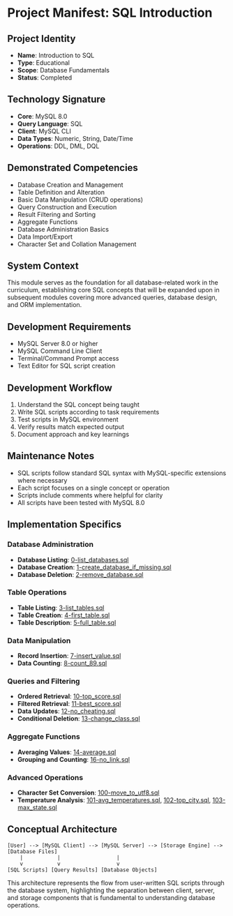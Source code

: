 # Project Manifest: SQL Introduction

## Project Identity
- **Name**: Introduction to SQL
- **Type**: Educational
- **Scope**: Database Fundamentals
- **Status**: Completed

## Technology Signature
- **Core**: MySQL 8.0
- **Query Language**: SQL
- **Client**: MySQL CLI
- **Data Types**: Numeric, String, Date/Time
- **Operations**: DDL, DML, DQL

## Demonstrated Competencies
- Database Creation and Management
- Table Definition and Alteration
- Basic Data Manipulation (CRUD operations)
- Query Construction and Execution
- Result Filtering and Sorting
- Aggregate Functions
- Database Administration Basics
- Data Import/Export
- Character Set and Collation Management

## System Context
This module serves as the foundation for all database-related work in the curriculum, establishing core SQL concepts that will be expanded upon in subsequent modules covering more advanced queries, database design, and ORM implementation.

## Development Requirements
- MySQL Server 8.0 or higher
- MySQL Command Line Client
- Terminal/Command Prompt access
- Text Editor for SQL script creation

## Development Workflow
1. Understand the SQL concept being taught
2. Write SQL scripts according to task requirements
3. Test scripts in MySQL environment
4. Verify results match expected output
5. Document approach and key learnings

## Maintenance Notes
- SQL scripts follow standard SQL syntax with MySQL-specific extensions where necessary
- Each script focuses on a single concept or operation
- Scripts include comments where helpful for clarity
- All scripts have been tested with MySQL 8.0

## Implementation Specifics

### Database Administration
- **Database Listing**: [0-list_databases.sql](./0-list_databases.sql)
- **Database Creation**: [1-create_database_if_missing.sql](./1-create_database_if_missing.sql)
- **Database Deletion**: [2-remove_database.sql](./2-remove_database.sql)

### Table Operations
- **Table Listing**: [3-list_tables.sql](./3-list_tables.sql)
- **Table Creation**: [4-first_table.sql](./4-first_table.sql)
- **Table Description**: [5-full_table.sql](./5-full_table.sql)

### Data Manipulation
- **Record Insertion**: [7-insert_value.sql](./7-insert_value.sql)
- **Data Counting**: [8-count_89.sql](./8-count_89.sql)

### Queries and Filtering
- **Ordered Retrieval**: [10-top_score.sql](./10-top_score.sql)
- **Filtered Retrieval**: [11-best_score.sql](./11-best_score.sql)
- **Data Updates**: [12-no_cheating.sql](./12-no_cheating.sql)
- **Conditional Deletion**: [13-change_class.sql](./13-change_class.sql)

### Aggregate Functions
- **Averaging Values**: [14-average.sql](./14-average.sql)
- **Grouping and Counting**: [16-no_link.sql](./16-no_link.sql)

### Advanced Operations
- **Character Set Conversion**: [100-move_to_utf8.sql](./100-move_to_utf8.sql)
- **Temperature Analysis**: [101-avg_temperatures.sql](./101-avg_temperatures.sql), [102-top_city.sql](./102-top_city.sql), [103-max_state.sql](./103-max_state.sql)

## Conceptual Architecture

```
[User] --> [MySQL Client] --> [MySQL Server] --> [Storage Engine] --> [Database Files]
    |           |                  |
    v           v                  v
[SQL Scripts] [Query Results] [Database Objects]
```

This architecture represents the flow from user-written SQL scripts through the database system, highlighting the separation between client, server, and storage components that is fundamental to understanding database operations.